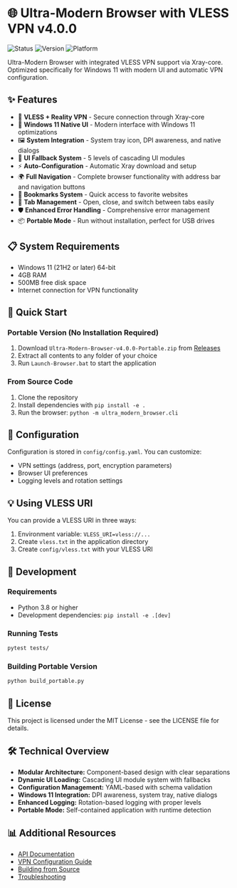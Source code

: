 # 🌐 Ultra-Modern Browser with VLESS VPN v4.0.0

![Status](https://img.shields.io/badge/Status-Production%20Ready-green)
![Version](https://img.shields.io/badge/Version-v4.0.0-blue)
![Platform](https://img.shields.io/badge/Platform-Windows%2011-lightgrey)

Ultra-Modern Browser with integrated VLESS VPN support via Xray-core. Optimized specifically for Windows 11 with modern UI and automatic VPN configuration.

## ✨ Features

- 🔐 **VLESS + Reality VPN** - Secure connection through Xray-core
- 🎨 **Windows 11 Native UI** - Modern interface with Windows 11 optimizations
- 🖼️ **System Integration** - System tray icon, DPI awareness, and native dialogs
- 🔄 **UI Fallback System** - 5 levels of cascading UI modules
- ⚡ **Auto-Configuration** - Automatic Xray download and setup
- 🌍 **Full Navigation** - Complete browser functionality with address bar and navigation buttons
- 🔖 **Bookmarks System** - Quick access to favorite websites
- 🔄 **Tab Management** - Open, close, and switch between tabs easily
- 🛡️ **Enhanced Error Handling** - Comprehensive error management
- 📦 **Portable Mode** - Run without installation, perfect for USB drives

## 📋 System Requirements

- Windows 11 (21H2 or later) 64-bit
- 4GB RAM
- 500MB free disk space
- Internet connection for VPN functionality

## 🚀 Quick Start

### Portable Version (No Installation Required)
1. Download `Ultra-Modern-Browser-v4.0.0-Portable.zip` from [Releases](../../releases)
2. Extract all contents to any folder of your choice
3. Run `Launch-Browser.bat` to start the application

### From Source Code
1. Clone the repository
2. Install dependencies with `pip install -e .`
3. Run the browser: `python -m ultra_modern_browser.cli`

## 🔧 Configuration

Configuration is stored in `config/config.yaml`. You can customize:

- VPN settings (address, port, encryption parameters)
- Browser UI preferences
- Logging levels and rotation settings

## 💡 Using VLESS URI

You can provide a VLESS URI in three ways:
1. Environment variable: `VLESS_URI=vless://...`
2. Create `vless.txt` in the application directory
3. Create `config/vless.txt` with your VLESS URI

## 🔧 Development

### Requirements

- Python 3.8 or higher
- Development dependencies: `pip install -e .[dev]`

### Running Tests

```bash
pytest tests/
```

### Building Portable Version

```bash
python build_portable.py
```

## 📜 License

This project is licensed under the MIT License - see the LICENSE file for details.

## 🛠️ Technical Overview

- **Modular Architecture:** Component-based design with clear separations
- **Dynamic UI Loading:** Cascading UI module system with fallbacks
- **Configuration Management:** YAML-based with schema validation
- **Windows 11 Integration:** DPI awareness, system tray, native dialogs
- **Enhanced Logging:** Rotation-based logging with proper levels
- **Portable Mode:** Self-contained application with runtime detection

## 📊 Additional Resources

- [API Documentation](docs/API.md)
- [VPN Configuration Guide](docs/VPN.md)
- [Building from Source](docs/BUILD.md)
- [Troubleshooting](docs/TROUBLESHOOTING.md)
